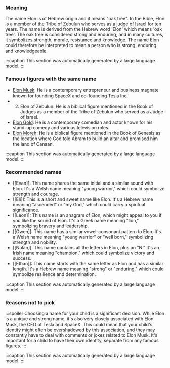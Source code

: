 ### Meaning
The name Elon is of Hebrew origin and it means "oak tree". In the Bible, Elon is a member of the Tribe of Zebulun who serves as a judge of Israel for ten years. The name is derived from the Hebrew word 'Elon' which means 'oak tree'. The oak tree is considered strong and enduring, and in many cultures, it symbolizes strength, morale, resistance and knowledge. The name Elon could therefore be interpreted to mean a person who is strong, enduring and knowledgeable.

:::caption
This section was automatically generated by a large language model.
:::

### Famous figures with the same name
- [Elon Musk](https://en.wikipedia.org/wiki/Elon_Musk): He is a contemporary entrepreneur and business magnate known for founding SpaceX and co-founding Tesla Inc.
- 2. Elon of Zebulun: He is a biblical figure mentioned in the Book of Judges as a member of the Tribe of Zebulun who served as a Judge of Israel.
- [Elon Gold](https://en.wikipedia.org/wiki/Elon_Gold): He is a contemporary comedian and actor known for his stand-up comedy and various television roles.
- [Elon Moreh](https://en.wikipedia.org/wiki/Elon_Moreh): He is a biblical figure mentioned in the Book of Genesis as the location where God told Abram to build an altar and promised him the land of Canaan.

:::caption
This section was automatically generated by a large language model.
:::

### Recommended names
- [[Evan]]: This name shares the same initial and a similar sound with Elon. It's a Welsh name meaning "young warrior," which could symbolize strength and courage.
- [[Eli]]: This is a short and sweet name like Elon. It's a Hebrew name meaning "ascended" or "my God," which could carry a spiritual significance.
- [[Leon]]: This name is an anagram of Elon, which might appeal to you if you like the sound of Elon. It's a Greek name meaning "lion," symbolizing bravery and leadership.
- [[Owen]]: This name has a similar vowel-consonant pattern to Elon. It's a Welsh name meaning "young warrior" or "well born," symbolizing strength and nobility.
- [[Nolan]]: This name contains all the letters in Elon, plus an "N." It's an Irish name meaning "champion," which could symbolize victory and success.
- [[Ethan]]: This name starts with the same letter as Elon and has a similar length. It's a Hebrew name meaning "strong" or "enduring," which could symbolize resilience and determination.

:::caption
This section was automatically generated by a large language model.
:::

### Reasons not to pick
:::spoiler
Choosing a name for your child is a significant decision. While Elon is a unique and strong name, it's also very closely associated with Elon Musk, the CEO of Tesla and SpaceX. This could mean that your child's identity might often be overshadowed by this association, and they may constantly have to deal with comments or jokes related to Elon Musk. It's important for a child to have their own identity, separate from any famous figures.
:::

:::caption
This section was automatically generated by a large language model.
:::